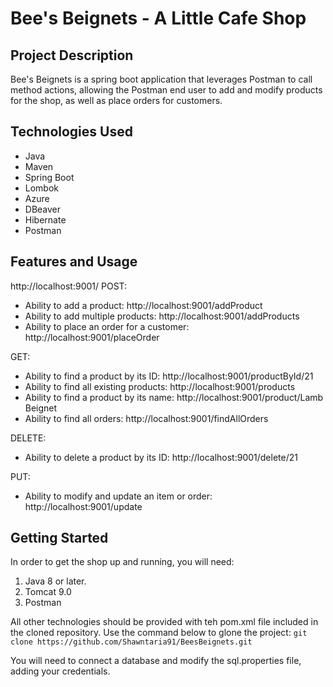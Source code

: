 # Bee's Beignets - A Little Cafe Shop
## Project Description
Bee's Beignets is a spring boot application that leverages Postman to call method actions, allowing the Postman end user to add and modify products for the shop, as well as place orders for customers. 
## Technologies Used
* Java
* Maven
* Spring Boot
* Lombok
* Azure
* DBeaver
* Hibernate
* Postman
## Features and Usage
http://localhost:9001/
POST:
* Ability to add a product: http://localhost:9001/addProduct
* Ability to add multiple products: http://localhost:9001/addProducts
* Ability to place an order for a customer: http://localhost:9001/placeOrder

GET:
* Ability to find a product by its ID: http://localhost:9001/productById/21
* Ability to find all existing products: http://localhost:9001/products
* Ability to find a product by its name: http://localhost:9001/product/Lamb Beignet
* Ability to find all orders: http://localhost:9001/findAllOrders

DELETE:
* Ability to delete a product by its ID: http://localhost:9001/delete/21

PUT:
* Ability to modify and update an item or order: http://localhost:9001/update
## Getting Started
In order to get the shop up and running, you will need: 
1. Java 8 or later. 
2. Tomcat 9.0
3. Postman

All other technologies should be provided with teh pom.xml file included in the cloned repository. Use the command below to glone the project:
```git clone https://github.com/Shawntaria91/BeesBeignets.git```

You will need to connect a database and modify the sql.properties file, adding your credentials. 

